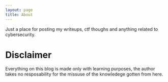 ```yaml
---
layout: page
title: About
---
```


Just a place for posting my writeups, ctf thoughs and anything related to cybersecurity.

# [](#header-1) Disclaimer

Everything on this blog is made only with learning purposes, the author takes no resposability for the missuse of the knowledege gotten from here.